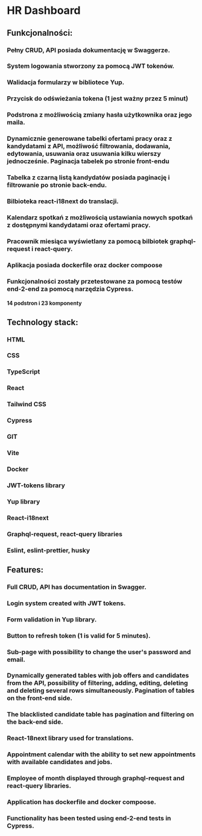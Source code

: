 # HR Dashboard

## Funkcjonalności:
### Pełny CRUD, API posiada dokumentację w Swaggerze.
### System logowania stworzony za pomocą JWT tokenów.
### Walidacja formularzy w bibliotece Yup.
### Przycisk do odświeżania tokena (1 jest ważny przez 5 minut)
### Podstrona z możliwością zmiany hasła użytkownika oraz jego maila.
### Dynamicznie generowane tabelki ofertami pracy oraz z kandydatami z API, możliwość filtrowania, dodawania, edytowania, usuwania oraz usuwania kilku wierszy jednocześnie. Paginacja tabelek po stronie front-endu
### Tabelka z czarną listą kandydatów posiada paginację i filtrowanie po stronie back-endu.
### Bilbioteka react-i18next do translacji.
### Kalendarz spotkań z możliwością ustawiania nowych spotkań z dostępnymi kandydatami oraz ofertami pracy.
### Pracownik miesiąca wyświetlany za pomocą bilbiotek graphql-request i react-query.
### Aplikacja posiada dockerfile oraz docker compoose
### Funkcjonalności zostały przetestowane za pomocą testów end-2-end za pomocą narzędzia Cypress.


#### 14 podstron i 23 komponenty

## Technology stack:
### HTML
### CSS
### TypeScript
### React
### Tailwind CSS
### Cypress
### GIT
### Vite
### Docker
### JWT-tokens library
### Yup library
### React-i18next
### Graphql-request, react-query libraries
### Eslint, eslint-prettier, husky

## Features:
### Full CRUD, API has documentation in Swagger.
### Login system created with JWT tokens.
### Form validation in Yup library.
### Button to refresh token (1 is valid for 5 minutes).
### Sub-page with possibility to change the user's password and email.
### Dynamically generated tables with job offers and candidates from the API, possibility of filtering, adding, editing, deleting and deleting several rows simultaneously. Pagination of tables on the front-end side.
### The blacklisted candidate table has pagination and filtering on the back-end side.
### React-18next library used for translations.
### Appointment calendar with the ability to set new appointments with available candidates and jobs.
### Employee of month displayed through graphql-request and react-query libraries.
### Application has dockerfile and docker compoose.
### Functionality has been tested using end-2-end tests in Cypress.
